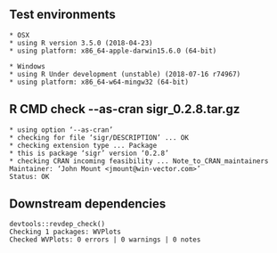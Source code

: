 

## Test environments

    * OSX
    * using R version 3.5.0 (2018-04-23)
    * using platform: x86_64-apple-darwin15.6.0 (64-bit)

    * Windows
    * using R Under development (unstable) (2018-07-16 r74967)
    * using platform: x86_64-w64-mingw32 (64-bit)

## R CMD check --as-cran sigr_0.2.8.tar.gz 

    * using option ‘--as-cran’
    * checking for file ‘sigr/DESCRIPTION’ ... OK
    * checking extension type ... Package
    * this is package ‘sigr’ version ‘0.2.8’
    * checking CRAN incoming feasibility ... Note_to_CRAN_maintainers
    Maintainer: ‘John Mount <jmount@win-vector.com>’
    Status: OK

## Downstream dependencies

    devtools::revdep_check()
    Checking 1 packages: WVPlots
    Checked WVPlots: 0 errors | 0 warnings | 0 notes
